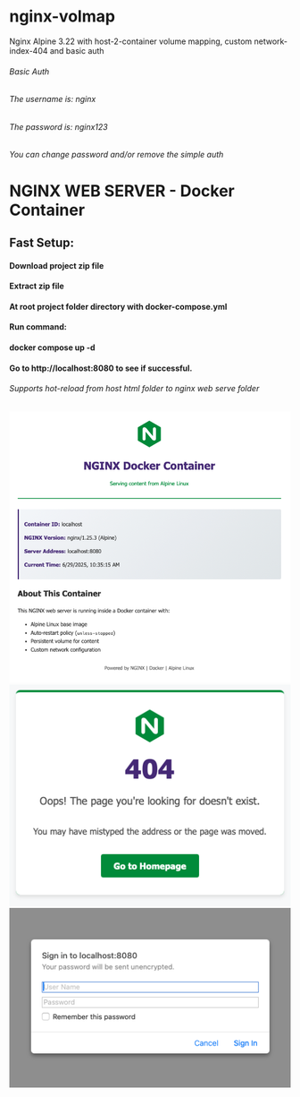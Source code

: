 # nginx-volmap
Nginx Alpine 3.22 with host-2-container volume mapping, custom network-index-404 and basic auth

###### Basic Auth
###### The username is: nginx
###### The password is: nginx123
###### You can change password and/or remove the simple auth
# NGINX WEB SERVER - Docker Container

## Fast Setup:
#### Download project zip file
#### Extract zip file
#### At root project folder directory with docker-compose.yml
#### Run command:
#### docker compose up -d
#### Go to http://localhost:8080 to see if successful.

###### Supports hot-reload from host html folder to nginx web serve folder

![Feature Demo](./nginx-volmap/README/Nginx-Webserver-Index.png)
![Feature Demo](./nginx-volmap/README/404.png)
![Feature Demo](./nginx-volmap/README/nginx-login.png)
